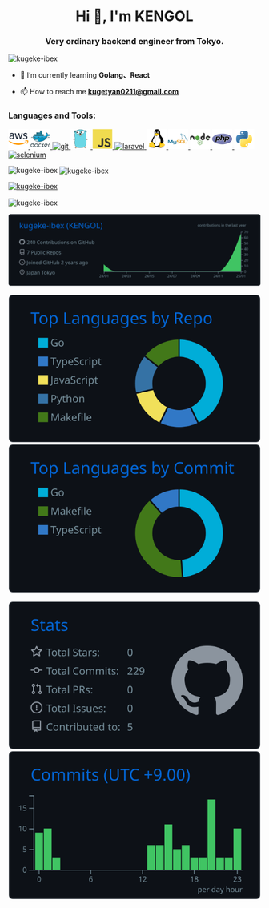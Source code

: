 <h1 align="center">Hi 👋, I'm KENGOL</h1>
<h3 align="center">Very ordinary backend engineer from Tokyo.</h3>

<p align="left"> <img src="https://komarev.com/ghpvc/?username=kugeke-ibex&label=Profile%20views&color=0e75b6&style=flat" alt="kugeke-ibex" /> </p>

-   🌱 I’m currently learning **Golang、React**

-   📫 How to reach me **kugetyan0211@gmail.com**

<h3 align="left">Languages and Tools:</h3>
<p align="left"> 
    <a href="https://aws.amazon.com" target="_blank" rel="noreferrer"> 
        <img src="https://raw.githubusercontent.com/devicons/devicon/master/icons/amazonwebservices/amazonwebservices-original-wordmark.svg" alt="aws" width="40" height="40"/> 
    </a> 
    <a href="https://www.docker.com/" target="_blank" rel="noreferrer">
        <img src="https://raw.githubusercontent.com/devicons/devicon/master/icons/docker/docker-original-wordmark.svg" alt="docker" width="40" height="40"/> 
    </a> 
    <a href="https://git-scm.com/" target="_blank" rel="noreferrer"> 
        <img src="https://www.vectorlogo.zone/logos/git-scm/git-scm-icon.svg" alt="git" width="40" height="40"/> 
    </a> 
    <a href="https://golang.org" target="_blank" rel="noreferrer"> 
        <img src="https://raw.githubusercontent.com/devicons/devicon/master/icons/go/go-original.svg" alt="go" width="40" height="40"/> 
    </a> 
    <a href="https://developer.mozilla.org/en-US/docs/Web/JavaScript" target="_blank" rel="noreferrer"> 
        <img src="https://raw.githubusercontent.com/devicons/devicon/master/icons/javascript/javascript-original.svg" alt="javascript" width="40" height="40"/> 
    </a> 
    <a href="https://laravel.com/" target="_blank" rel="noreferrer"> 
        <img src="https://cdn.jsdelivr.net/gh/devicons/devicon@latest/icons/laravel/laravel-original-wordmark.svg" alt="laravel" width="40" height="40"/> 
    </a> 
    <a href="https://www.linux.org/" target="_blank" rel="noreferrer"> 
        <img src="https://raw.githubusercontent.com/devicons/devicon/master/icons/linux/linux-original.svg" alt="linux" width="40" height="40"/> 
    </a> 
    <a href="https://www.mysql.com/" target="_blank" rel="noreferrer"> 
        <img src="https://raw.githubusercontent.com/devicons/devicon/master/icons/mysql/mysql-original-wordmark.svg" alt="mysql" width="40" height="40"/> 
    </a> 
    <a href="https://nodejs.org" target="_blank" rel="noreferrer"> 
        <img src="https://raw.githubusercontent.com/devicons/devicon/master/icons/nodejs/nodejs-original-wordmark.svg" alt="nodejs" width="40" height="40"/> 
    </a> 
    <a href="https://www.php.net" target="_blank" rel="noreferrer"> 
        <img src="https://raw.githubusercontent.com/devicons/devicon/master/icons/php/php-original.svg" alt="php" width="40" height="40"/> 
    </a> 
    <a href="https://www.python.org" target="_blank" rel="noreferrer"> 
        <img src="https://raw.githubusercontent.com/devicons/devicon/master/icons/python/python-original.svg" alt="python" width="40" height="40"/> 
    </a> 
    <a href="https://www.selenium.dev" target="_blank" rel="noreferrer"> 
        <img src="https://raw.githubusercontent.com/detain/svg-logos/780f25886640cef088af994181646db2f6b1a3f8/svg/selenium-logo.svg" alt="selenium" width="40" height="40"/> 
    </a> 
</p>

<p><img align="left" src="https://github-readme-stats.vercel.app/api/top-langs?username=kugeke-ibex&show_icons=true&locale=en&layout=compact&theme=onedark" alt="kugeke-ibex" /></p>

<p>&nbsp;<img align="center" src="https://github-readme-stats.vercel.app/api?username=kugeke-ibex&show_icons=true&locale=en&layout=compact&theme=onedark" alt="kugeke-ibex" /></p>

<p align="left"> <a href="https://github.com/ryo-ma/github-profile-trophy"><img src="https://github-profile-trophy.vercel.app/?username=kugeke-ibex&layout=compact&theme=onedark" alt="kugeke-ibex" /></a> </p>

<p><img align="center" src="https://github-readme-streak-stats.herokuapp.com/?user=kugeke-ibex&layout=compact&theme=onedark" alt="kugeke-ibex" /></p>







[![](https://raw.githubusercontent.com/kugeke-ibex/kugeke-ibex/main/profile-summary-card-output/github_dark/0-profile-details.svg)](https://github.com/vn7n24fzkq/github-profile-summary-cards)


[![](https://raw.githubusercontent.com/kugeke-ibex/kugeke-ibex/main/profile-summary-card-output/github_dark/1-repos-per-language.svg)](https://github.com/vn7n24fzkq/github-profile-summary-cards) [![](https://raw.githubusercontent.com/kugeke-ibex/kugeke-ibex/main/profile-summary-card-output/github_dark/2-most-commit-language.svg)](https://github.com/vn7n24fzkq/github-profile-summary-cards)

[![](https://raw.githubusercontent.com/kugeke-ibex/kugeke-ibex/main/profile-summary-card-output/github_dark/3-stats.svg)](https://github.com/vn7n24fzkq/github-profile-summary-cards) [![](https://raw.githubusercontent.com/kugeke-ibex/kugeke-ibex/main/profile-summary-card-output/github_dark/4-productive-time.svg)](https://github.com/vn7n24fzkq/github-profile-summary-cards)

<!--START_SECTION:lapras-card-->
<!--END_SECTION:lapras-card-->

<!--
**kugeke-ibex/kugeke-ibex** is a ✨ _special_ ✨ repository because its `README.md` (this file) appears on your GitHub profile.

Here are some ideas to get you started:

- 🔭 I’m currently working on ...
- 🌱 I’m currently learning ...
- 👯 I’m looking to collaborate on ...
- 🤔 I’m looking for help with ...
- 💬 Ask me about ...
- 📫 How to reach me: ...
- 😄 Pronouns: ...
- ⚡ Fun fact: ...
-->
